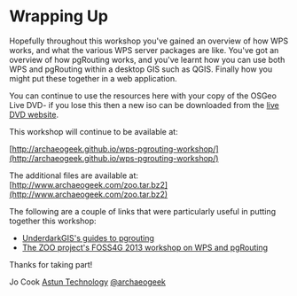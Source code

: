 # Wrapping Up

Hopefully throughout this workshop you've gained an overview of how WPS works, and what the various WPS server packages are like. You've got an overview of how pgRouting works, and you've learnt how you can use both WPS and pgRouting within a desktop GIS such as QGIS. Finally how you might put these together in a web application.

You can continue to use the resources here with your copy of the OSGeo Live DVD- if you lose this then a new iso can be downloaded from the [live DVD website](http://live.osgeo.org/en/index.html).

This workshop will continue to be available at:

 [http://archaeogeek.github.io/wps-pgrouting-workshop/](http://archaeogeek.github.io/wps-pgrouting-workshop/)

The additional files are available at:
 [http://www.archaeogeek.com/zoo.tar.bz2](http://www.archaeogeek.com/zoo.tar.bz2)

The following are a couple of links that were particularly useful in putting together this workshop:

* [UnderdarkGIS's guides to pgrouting](http://anitagraser.com/2013/07/06/pgrouting-2-0-for-windows-quick-guide/)
* [The ZOO project's FOSS4G 2013 workshop on WPS and pgRouting](http://www.zoo-project.org/docs/workshop/2013/index.html)

Thanks for taking part!

Jo Cook [Astun Technology](http://astuntechnology.com)
[@archaeogeek](https://twitter.com/archaeogeek)